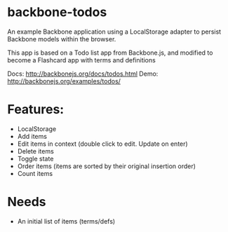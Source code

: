 backbone-todos
==============

An example Backbone application using a LocalStorage adapter to persist Backbone models within the browser.

This app is based on a Todo list app from Backbone.js, and modified to become a Flashcard app with terms and definitions


Docs: http://backbonejs.org/docs/todos.html
Demo: http://backbonejs.org/examples/todos/

# Features:
* LocalStorage
* Add items
* Edit items in context (double click to edit. Update on enter)
* Delete items
* Toggle state
* Order items (items are sorted by their original insertion order)
* Count items

# Needs
* An initial list of items (terms/defs)

